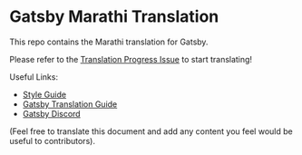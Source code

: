 # Gatsby Marathi Translation

This repo contains the Marathi translation for Gatsby.

Please refer to the [Translation Progress Issue](https://github.com/gatsbyjs/gatsby-mr/issues/1) to start translating!

Useful Links:

* [Style Guide](/style-guide.md)
* [Gatsby Translation Guide](https://www.gatsbyjs.com/contributing/gatsby-docs-translation-guide/)
* [Gatsby Discord](https://gatsby.dev/discord)

(Feel free to translate this document and add any content you feel would be useful to contributors).
